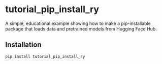 # tutorial_pip_install_ry

A simple, educational example showing how to make a pip-installable package
that loads data and pretrained models from Hugging Face Hub.

## Installation
```bash
pip install tutorial_pip_install_ry
